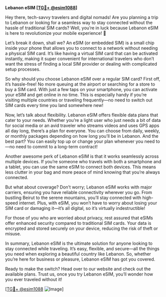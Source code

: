 **Lebanon eSIM [[TG💪+ @esim1088](https://t.me/s/esim1088)]**

Hey there, tech-savvy travelers and digital nomads! Are you planning a trip to Lebanon or looking for a seamless way to stay connected without the hassle of traditional SIM cards? Well, you’re in luck because Lebanon eSIM is here to revolutionize your mobile experience! 🌟

Let’s break it down, shall we? An eSIM (or embedded SIM) is a small chip inside your phone that allows you to connect to a network without needing a physical SIM card. It’s like having a virtual SIM card that can be activated instantly, making it super convenient for international travelers who don’t want the stress of finding a local SIM provider or dealing with complicated setup processes.

So why should you choose Lebanon eSIM over a regular SIM card? First off, it’s hassle-free! No more queuing at the airport or searching for a store to buy a SIM card. With just a few taps on your smartphone, you can activate your eSIM and get online in no time. This is especially handy if you’re visiting multiple countries or traveling frequently—no need to switch out SIM cards every time you land somewhere new!

Now, let’s talk about flexibility. Lebanon eSIM offers flexible data plans that cater to your needs. Whether you’re a light user who just needs a bit of data for social media or an avid traveler who streams videos and uses GPS apps all day long, there’s a plan for everyone. You can choose from daily, weekly, or monthly packages depending on how long you’ll be in Lebanon. And the best part? You can easily top up or change your plan whenever you need to—no need to commit to a long-term contract!

Another awesome perk of Lebanon eSIM is that it works seamlessly across multiple devices. If you’re someone who travels with both a smartphone and a tablet, you can use the same eSIM to connect both devices. This means less clutter in your bag and more peace of mind knowing that you’re always connected.

But what about coverage? Don’t worry; Lebanon eSIM works with major carriers, ensuring you have reliable connectivity wherever you go. From bustling Beirut to the serene mountains, you’ll stay connected with high-speed internet. Plus, with eSIM, you won’t have to worry about losing your SIM card or damaging it—it’s all digital, so it’s virtually indestructible!

For those of you who are worried about privacy, rest assured that eSIMs offer enhanced security compared to traditional SIM cards. Your data is encrypted and stored securely on your device, reducing the risk of theft or misuse.

In summary, Lebanon eSIM is the ultimate solution for anyone looking to stay connected while traveling. It’s easy, flexible, and secure—all the things you need when exploring a beautiful country like Lebanon. So, whether you’re here for business or pleasure, Lebanon eSIM has got you covered. 

Ready to make the switch? Head over to our website and check out the available plans. Trust us, once you try Lebanon eSIM, you’ll wonder how you ever traveled without it!

[[TG💪+ @esim1088](https://t.me/s/esim1088) ![Image](https://i.postimg.cc/Y0z9fWf4/image.png)]